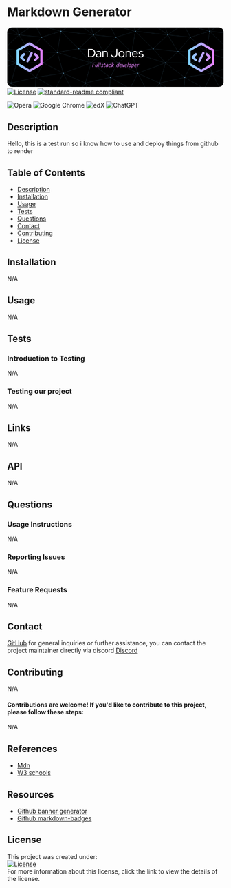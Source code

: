 
# Markdown Generator 

![banner](./assets/images/github-header-image.png) <br>
[![License](https://img.shields.io/badge/License-MIT-yellow.svg)](https://opensource.org/licenses/MIT)
[![standard-readme compliant](https://img.shields.io/badge/readme%20style-standard-brightgreen.svg?style=flat-square)](https://github.com/RichardLitt/standard-readme)

![Opera](https://img.shields.io/badge/Opera-FF1B2D?style=for-the-badge&logo=Opera&logoColor=white)
![Google Chrome](https://img.shields.io/badge/Google%20Chrome-4285F4?style=for-the-badge&logo=GoogleChrome&logoColor=white)
![edX](https://img.shields.io/badge/edX-%2302262B.svg?style=for-the-badge&logo=edX&logoColor=white)
![ChatGPT](https://img.shields.io/badge/chatGPT-74aa9c?style=for-the-badge&logo=openai&logoColor=white)


## Description 
Hello, this is a test run so i know how to use and deploy things from github to render

## Table of Contents
- [Description](Description) 
- [Installation](Installation) 
- [Usage](Usage) 
- [Tests](Tests) 
- [Questions](Questions) 
- [Contact](Contact) 
- [Contributing](Contributing) 
- [License](License) 

## Installation
N/A

## Usage
N/A

## Tests 

### Introduction to Testing
N/A

### Testing our project
N/A

## Links
N/A

## API
N/A

## Questions

### Usage Instructions
N/A

### Reporting Issues
N/A

### Feature Requests
N/A

## Contact
[GitHub](https://github.com/djinjones) for general inquiries or further assistance, you can contact the project maintainer directly via discord [Discord](https://discordapp.com/users/rexzeri)

## Contributing
N/A

#### Contributions are welcome! If you'd like to contribute to this project, please follow these steps:
N/A

## References

- [Mdn](https://developer.mozilla.org/en-US/)
- [W3 schools](https://www.w3schools.com)

## Resources

- [Github banner generator](https://leviarista.github.io/github-profile-header-generator/)
- [Github markdown-badges](https://ileriayo.github.io/markdown-badges/)


## License
This project was created under:<br>
[![License](https://img.shields.io/badge/License-MIT-yellow.svg)](https://opensource.org/licenses/MIT) <br>
For more information about this license, click the link to view the details of the license.
